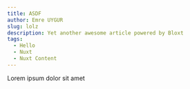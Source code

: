 ```yaml
---
title: ASDF
author: Emre UYGUR
slug: lolz
description: Yet another awesome article powered by Bloxt
tags:
  - Hello
  - Nuxt
  - Nuxt Content
---
```


Lorem ipsum dolor sit amet
